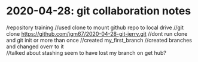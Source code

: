 # 2020-04-28: git collaboration notes
/repository training 
//used clone to mount github repo to local drive 
//git clone https://github.com/jgm67/2020-04-28-git-jerry.git
//dont run clone and git init or more than once
//created my_first_branch
//created branches and changed overr to it  
//talked about stashing seem to have lost my branch on get hub?


